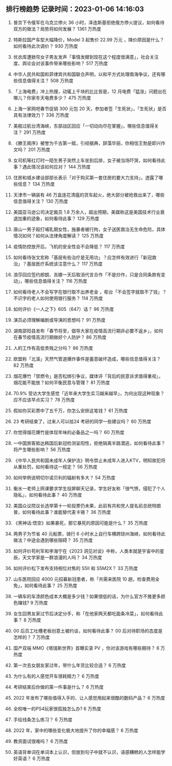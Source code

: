 
## 排行榜趋势 记录时间：2023-01-06 14:16:03
  
  1. 普京下令俄军在乌克兰停火 36 小时，泽连斯基拒绝俄方停火提议，如何看待双方的做法？局势将如何发展？ 1361 万热度
    
  2. 特斯拉国产车型大幅降价，Model 3 起售价 22.99 万元 ，降价原因是什么？如何看待此次调价？ 930 万热度
    
  3. 优衣库遭掀帘女子男友发声「事情发酵到现在这个程度很满意」，社会关注度、舆论会对该事件带来哪些影响？ 517 万热度
    
  4. 中华人民共和国和菲律宾共和国联合声明，以和平方式处理南海争议，还有哪些信息值得关注？ 508 万热度
    
  5. 「上海电费」冲上热搜，动辄上千块的比比皆是，12 月电费「猛涨」问题出在哪儿？你家冬天电费多少？ 475 万热度
    
  6. 上海一家网吧春节促销 300 元包 20 天，参加者签「生死状」，「生死状」是否具有法律效力？ 336 万热度
    
  7. 美舰过航台湾海峡，东部战区回应「一切动向尽在掌握」，哪些信息值得关注？ 291 万热度
    
  8. 《滕王阁序》被誉为千古第一赋，引经据典，辞藻华丽，你相信王勃是即兴作文吗？ 201 万热度
    
  9. 女司机等红灯时一陌生男子突然上车坐到后排，女子被当场吓哭，如何看待此事？遇此情况该如何应对？ 144 万热度
    
  10. 住房和城乡建设部部长表示「对于购买第一套住房的要大力支持」，透露了哪些信息？ 134 万热度
    
  11. 天津市一辆装有 46 万盒连花清瘟的货车起火，绝大部分被抢救出来了，哪些信息值得关注？ 130 万热度
    
  12. 美国亚马逊公司决定裁员 1.8 万余人，超出预期，美媒称这是美国技术行业衰退加重的迹象，如何看待此事？ 129 万热度
    
  13. 唐山一男子殴打哺乳期女性，施暴者被行拘，女子送医救治无生命危险，具体情况如何？如何从法律角度解读？ 125 万热度
    
  14. 疫情防控放开后，飞机的安全性会不会降低？ 117 万热度
    
  15. 如何看待张文宏称「基层有些治疗是无用功」？应怎样有效进行「新冠救治」？基层医疗系统该注意什么？ 117 万热度
    
  16. 浪莎回应签约郎朗、吉娜一天后取消代言合作「不是炒作，只是合同条款有变动」，哪些信息值得关注？ 116 万热度
    
  17. 如何看待老人不会写字在银行取不出养老金 ，柜台「不会签字就取不了钱」？不识字的老人如何使用银行服务？ 114 万热度
    
  18. 如何评价《一人之下》605（647）话？ 96 万热度
    
  19. 演员必须理解编剧或导演的思想吗？ 91 万热度
    
  20. 湖南邵阳县发布「春节将至，倡导大家在疫情高流行期非必要不返乡」，如何在春节疫情高流行期做好个人防护？ 86 万热度
    
  21. 人的工作有高低贵贱之分吗？ 86 万热度
    
  22. 欧盟称「北溪」天然气管道爆炸事件是蓄意破坏造成，哪些信息值得关注？ 82 万热度
    
  23. 烟花爆竹「禁燃令」是否松绑引争议，媒体评「背后的民意诉求值得重视」，烟花能不能放？如何平衡民意与管理？ 81 万热度
    
  24. 70.9% 受访大学生感觉「近年来大学生实习越来越早」，为何出现这种现象？应不应该早点实习？ 78 万热度
    
  25. 假如你买彩票中了五千万，你怎么安排这笔钱？ 61 万热度
    
  26. 23 考研结束了，过来人可以给24 考研的同学一些建议吗？ 60 万热度
    
  27. 你觉得烟花爆竹是体现年味的必备品之一吗？ 60 万热度
    
  28. 一中国旅客抵达韩国后新冠检测呈阳性，拒绝隔离半路潜逃，如何看待此事？将产生哪些影响？ 56 万热度
    
  29. 《中华人民共和国未成年人保护法》明令禁止未成年人进入KTV，明知故犯将从重处罚，如何看待这一规定？ 56 万热度
    
  30. 如何举例说明切尔诺贝利的辐射有多大？ 54 万热度
    
  31. 衡水一老师上网课要求学生投屏聊天记录，学生好友称「很气愤，侵犯了个人隐私」，如何看待此事？ 40 万热度
    
  32. 美国众议院议长选举第十一轮投票仍未果，此前有共和党人提名前总统特朗普，如何看待此事？谁能替代麦卡锡？ 36 万热度
    
  33. 《黑神话:悟空》如果暴死，那它暴死的原因可能是什么？ 35 万热度
    
  34. 两男子为节省 40 元船票，骑行 6 小时水上自行车横跨琼州海峡，如何看待此做法？中途会遇到哪些阻碍？ 35 万热度
    
  35. 如何评价苟利军和李海宁在《2023 洞见对谈》中称，人类本就是宇宙中的星辰，天文学家是一群浪漫的人吗？ 34 万热度
    
  36. 如何评价松下发布支持相位对焦的 S5II 和 S5M2X？ 33 万热度
    
  37. 山东医院回应 4000 元招募新冠患者，称「共需来医院 10 趟，检查费用全免」，如何看待此事？ 25 万热度
    
  38. 一辆车的车漆颜色成本大概是多少钱？如果很低的话，为什么官方不推更多颜色赚钱? 9 万热度
    
  39. 女生回男友家过节后决定分手，称「在他家两天都吃面条冷菜」，如何看待此事？ 8 万热度
    
  40. 00 后员工吐槽老板创意土被约谈，如何看待此事？ 00 后对待职场的态度是怎样的？ 7 万热度
    
  41. 国产双端 MMO《塔瑞斯世界》首曝实录 PV ，你对该游戏有哪些期待？ 6 万热度
    
  42. 第一次去女朋友家过年，带什么年货比较合适？ 6 万热度
    
  43. 为什么有的人感觉开车很耗精力？ 6 万热度
    
  44. 考研结束后你做的第一件事是什么？ 6 万热度
    
  45. 2022 年发布了哪些值得入手的、让人感觉用起来很酷的数码产品？ 6 万热度
    
  46. 全校唯一的PS4玩家很孤独怎么办? 6 万热度
    
  47. 手绘线条怎么练习？ 6 万热度
    
  48. 2022 年，家中的哪些变化极大地提升了你的幸福感？ 6 万热度
    
  49. 教资面试很难吗？ 6 万热度
    
  50. 英语背单词在单词本上认识，但放到句子中就不认识，语感糟糕的人怎样能学好英语？ 6 万热度
    
